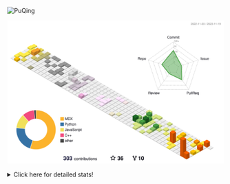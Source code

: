![PuQing](https://user-images.githubusercontent.com/27223114/171565019-9a56fae6-b08b-421f-99db-7e830da42371.png)

![](./profile-3d-contrib/profile-season-animate.svg)

<details>
<summary>Click here for detailed stats!</summary>

<!--START_SECTION:waka-->
![Lines of code](https://img.shields.io/badge/From%20Hello%20World%20I%27ve%20Written-903.4%20thousand%20lines%20of%20code-blue)

**🐱 My GitHub Data** 

> 📦 259.0 kB Used in GitHub's Storage 
 > 
> 🏆 276 Contributions in the Year 2023
 > 
> 🚫 Not Opted to Hire
 > 
> 📜 36 Public Repositories 
 > 
> 🔑 27 Private Repositories 
 > 
**I'm an Early 🐤** 

```text
🌞 Morning                520 commits         ████░░░░░░░░░░░░░░░░░░░░░   15.06 % 
🌆 Daytime                1697 commits        ████████████░░░░░░░░░░░░░   49.13 % 
🌃 Evening                406 commits         ███░░░░░░░░░░░░░░░░░░░░░░   11.75 % 
🌙 Night                  831 commits         ██████░░░░░░░░░░░░░░░░░░░   24.06 % 
```


📊 **This Week I Spent My Time On** 

```text
💬 Programming Languages: 
Markdown                 13 hrs 11 mins      ██████████████████████░░░   86.55 % 
Other                    50 mins             █░░░░░░░░░░░░░░░░░░░░░░░░   05.54 % 
YAML                     36 mins             █░░░░░░░░░░░░░░░░░░░░░░░░   04.05 % 
Python                   32 mins             █░░░░░░░░░░░░░░░░░░░░░░░░   03.61 % 
Jupyter Notebook         2 mins              ░░░░░░░░░░░░░░░░░░░░░░░░░   00.26 % 

🔥 Editors: 
Obsidian                 13 hrs 10 mins      ██████████████████████░░░   86.50 % 
VS Code                  2 hrs 3 mins        ███░░░░░░░░░░░░░░░░░░░░░░   13.50 % 

💻 Operating System: 
Windows                  13 hrs 55 mins      ███████████████████████░░   91.35 % 
Linux                    1 hr 19 mins        ██░░░░░░░░░░░░░░░░░░░░░░░   08.65 % 
```


<!--END_SECTION:waka-->
</details>
